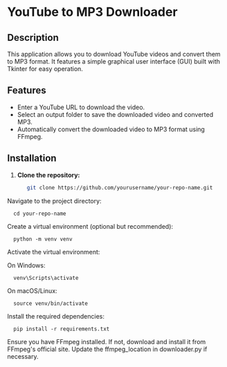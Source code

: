 # YouTube to MP3 Downloader

## Description

This application allows you to download YouTube videos and convert them to MP3 format. It features a simple graphical user interface (GUI) built with Tkinter for easy operation.

## Features

- Enter a YouTube URL to download the video.
- Select an output folder to save the downloaded video and converted MP3.
- Automatically convert the downloaded video to MP3 format using FFmpeg.

## Installation

1. **Clone the repository:**

   ```bash
      git clone https://github.com/yourusername/your-repo-name.git
Navigate to the project directory:

      cd your-repo-name
Create a virtual environment (optional but recommended):
    
      python -m venv venv
Activate the virtual environment:
    
On Windows:

 
      venv\Scripts\activate
On macOS/Linux:

 
      source venv/bin/activate
Install the required dependencies:

 
      pip install -r requirements.txt
Ensure you have FFmpeg installed. If not, download and install it from FFmpeg's official site. Update the ffmpeg_location in downloader.py if necessary.
